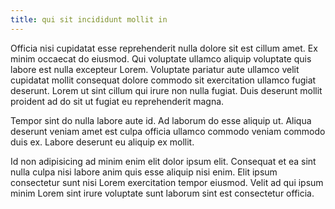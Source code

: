 ```yaml
---
title: qui sit incididunt mollit in
---
```


Officia nisi cupidatat esse reprehenderit nulla dolore sit est cillum amet. Ex minim occaecat do eiusmod. Qui voluptate ullamco aliquip voluptate quis labore est nulla excepteur Lorem. Voluptate pariatur aute ullamco velit cupidatat mollit consequat dolore commodo sit exercitation ullamco fugiat deserunt. Lorem ut sint cillum qui irure non nulla fugiat. Duis deserunt mollit proident ad do sit ut fugiat eu reprehenderit magna.

Tempor sint do nulla labore aute id. Ad laborum do esse aliquip ut. Aliqua deserunt veniam amet est culpa officia ullamco commodo veniam commodo duis ex. Labore deserunt eu aliquip ex mollit.

Id non adipisicing ad minim enim elit dolor ipsum elit. Consequat et ea sint nulla culpa nisi labore anim quis esse aliquip nisi enim. Elit ipsum consectetur sunt nisi Lorem exercitation tempor eiusmod. Velit ad qui ipsum minim Lorem sint irure voluptate sunt laborum sint est consectetur officia.